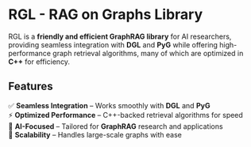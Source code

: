 # RGL - RAG on Graphs Library  

RGL is a **friendly and efficient GraphRAG library** for AI researchers, providing seamless integration with **DGL** and **PyG** while offering high-performance graph retrieval algorithms, many of which are optimized in **C++** for efficiency.  

## Features  
✅ **Seamless Integration** – Works smoothly with **DGL** and **PyG**  
⚡ **Optimized Performance** – C++-backed retrieval algorithms for speed  
🧠 **AI-Focused** – Tailored for **GraphRAG** research and applications  
🔗 **Scalability** – Handles large-scale graphs with ease  

